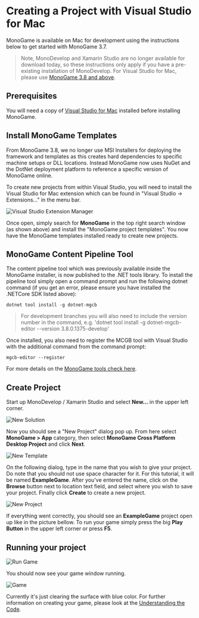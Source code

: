 # Creating a Project with Visual Studio for Mac

MonoGame is available on Mac for development using the instructions below to get started with MonoGame 3.7.

> Note, MonoDevelop and Xamarin Studio are no longer available for download today, so these instructions only apply if you have a pre-existing installation of MonoDevelop.  For Visual Studio for Mac, please use [MonoGame 3.8 and above](../3.8/1_creating_a_new_project_vsm.md).

## Prerequisites

You will need a copy of [Visual Studio for Mac](https://visualstudio.microsoft.com/vs/mac/) installed before installing MonoGame.  

## Install MonoGame Templates

From MonoGame 3.8, we no longer use MSI Installers for deploying the framework and templates as this creates hard dependencies to specific machine setups or DLL locations.  Instead MonoGame now uses NuGet and the DotNet deployment platform to reference a specific version of MonoGame online.

To create new projects from within Visual Studio, you will need to install the Visual Studio for Mac extension which can be found in "Visual Studio -> Extensions..." in the menu bar.

![Visual Studio Extension Manager](~/images/getting_started/1_VisualStudioExtensionManager.png)

Once open, simply search for **MonoGame** in the top right search window (as shown above) and install the "MonoGame project templates".  You now have the MonoGame templates installed ready to create new projects.

## MonoGame Content Pipeline Tool

The content pipeline tool which was previously available inside the MonoGame installer, is now published to the .NET tools library. To install the pipeline tool simply open a command prompt and run the following dotnet command (if you get an error, please ensure you have installed the .NETCore SDK listed above):

```
dotnet tool install -g dotnet-mgcb
```
> For development branches you will also need to include the version number in the command, e.g. 'dotnet tool install -g dotnet-mgcb-editor --version 3.8.0.1375-develop'

Once installed, you also need to register the MCGB tool with Visual Studio with the additional command from the command prompt:

```
mgcb-editor --register
```

For more details on the [MonoGame tools check here](~/tools/tools.md).

## Create Project

Start up MonoDevelop / Xamarin Studio and select **New...** in the upper left corner.

![New Solution](~/images/getting_started/1_new_soulution_md.png)

Now you should see a "New Project" dialog pop up. From here select **MonoGame > App** category, then select **MonoGame Cross Platform Desktop Project** and click **Next**.

![New Template](~/images/getting_started/1_template_dialog_md.png)

On the following dialog, type in the name that you wish to give your project. Do note that you should not use space character for it. For this tutorial, it will be named **ExampleGame**. After you've entered the name, click on the **Browse** button next to location text field, and select where you wish to save your project. Finally click **Create** to create a new project.

![New Project](~/images/getting_started/1_project_dialog_md.png)

If everything went correctly, you should see an **ExampleGame** project open up like in the picture bellow. To run your game simply press the big **Play Button** in the upper left corner or press **F5**.

## Running your project

![Run Game](~/images/getting_started/1_run_game_md.png)

You should now see your game window running.

![Game](~/images/getting_started/1_game_md.png)

Currently it's just clearing the surface with blue color. For further information on creating your game, please look at the [Understanding the Code](2_understanding_the_code.md).
